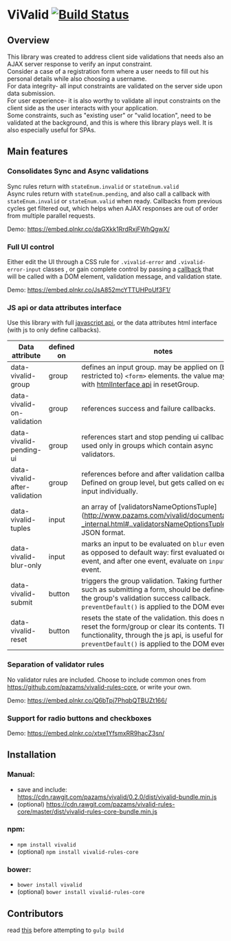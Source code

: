 # ViValid [![Build Status](https://travis-ci.org/pazams/vivalid.svg)](https://travis-ci.org/pazams/vivalid)

## Overview
This library was created to address client side validations that needs also an AJAX server response to verify an input constraint.  
Consider a case of a registration form where a user needs to fill out his personal details while also choosing a username.  
For data integrity- all input constraints are validated on the server side upon data submission.  
For user experience- it is also worthy to validate all input constraints on the client side as the user interacts with your application.  
Some constraints, such as "existing user" or "valid location", need to be validated at the background, and this is where this library plays well. It is also especially useful for SPAs.

## Main features
### Consolidates Sync and Async validations
Sync rules return with `stateEnum.invalid` or `stateEnum.valid`  
Async rules return with `stateEnum.pending`, and also call a callback with `stateEnum.invalid` or `stateEnum.valid` when ready. Callbacks from previous cycles get filtered out, which helps when AJAX responses are out of order from multiple parallel requests.


Demo: https://embed.plnkr.co/daGXkk1RrdRxjFWhQgwX/

### Full UI control 
Either edit the UI through a CSS rule for `.vivalid-error` and `.vivalid-error-input` classes , or gain complete control by passing a [callback](http://pazams.github.io/vivalid/documentation/-_internal.html#..onInputValidationResult) that will be called with a DOM element, validation message, and validation state.

Demo: https://embed.plnkr.co/JsA852mcYTTUHPoUf3F1/

### JS api or data attributes interface
Use this library with full [javascript api](http://pazams.github.io/vivalid/documentation/vivalid.html), or the data attributes html interface (with js to only define callbacks).

Data attribute | defined on    | notes
-------------- | --------------| -----
data-vivalid-group | group | defines an input group. may be applied on (but not restricted to) `<form>` elements. the value may used with [htmlInterface api](http://www.pazams.com/vivalid/documentation/vivalid.htmlInterface.html) in resetGroup.
data-vivalid-on-validation | group | references success and failure callbacks.
data-vivalid-pending-ui | group | references start and stop pending ui callbacks. used only in groups which contain async validators.
data-vivalid-after-validation | group | references before and after validation callbacks. Defined on group level, but gets called on each input individually.
data-vivalid-tuples | input | an array of [validatorsNameOptionsTuple] (http://www.pazams.com/vivalid/documentation/-_internal.html#..validatorsNameOptionsTuple) in JSON format.
data-vivalid-blur-only | input | marks an input to be evaluated on `blur` event only, as opposed to default way: first evaluated on `blur` event, and after one event, evaluate on `input` event.
data-vivalid-submit | button | triggers the group validation. Taking further action such as submitting a form, should be defined on the group's validation success callback. `preventDefault()` is applied to the DOM event. 
data-vivalid-reset | button | resets the state of the validation. this does not reset the form/group or clear its contents. This functionality, through the js api, is useful for SPA's. `preventDefault()` is applied to the DOM event.


### Separation of validator rules
No validator rules are included. Choose to include common ones from https://github.com/pazams/vivalid-rules-core, or write your own.

Demo: https://embed.plnkr.co/Q6bTpj7PhqbQTBUZt166/

### Support for radio buttons and checkboxes
Demo: https://embed.plnkr.co/xtxe1YfsmxRR9hacZ3sn/


## Installation

### Manual:
* save and include: https://cdn.rawgit.com/pazams/vivalid/0.2.0/dist/vivalid-bundle.min.js
* (optional) https://cdn.rawgit.com/pazams/vivalid-rules-core/master/dist/vivalid-rules-core-bundle.min.js

### npm:
* `npm install vivalid`
* (optional) `npm install vivalid-rules-core`

### bower:
* `bower install vivalid`
* (optional) `bower install vivalid-rules-core`

## Contributors
read [this](https://github.com/pazams/vivalid/issues/1) before attempting to `gulp build`
